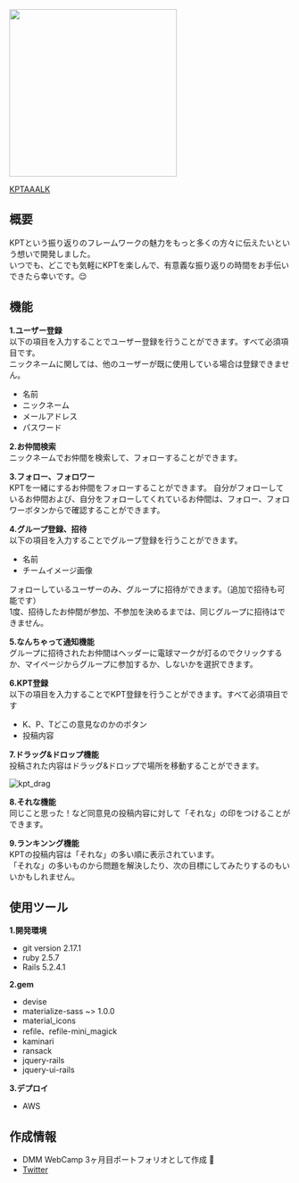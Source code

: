 <img src="https://user-images.githubusercontent.com/58260334/76679099-0447f500-6621-11ea-8381-5cecd9e277f0.png" width="300px">

[KPTAAALK](http://kptaaalk.com)

## 概要
KPTという振り返りのフレームワークの魅力をもっと多くの方々に伝えたいという想いで開発しました。<br>いつでも、どこでも気軽にKPTを楽しんで、有意義な振り返りの時間をお手伝いできたら幸いです。:relieved:

## 機能

**1.ユーザー登録**<br>
  以下の項目を入力することでユーザー登録を行うことができます。すべて必須項目です。<br>ニックネームに関しては、他のユーザーが既に使用している場合は登録できません。
  * 名前
  * ニックネーム
  * メールアドレス
  * パスワード

**2.お仲間検索**<br>
  ニックネームでお仲間を検索して、フォローすることができます。

**3.フォロー、フォロワー**<br>
  KPTを一緒にするお仲間をフォローすることができます。
  自分がフォローしているお仲間および、自分をフォローしてくれているお仲間は、フォロー、フォロワーボタンからで確認することができます。

**4.グループ登録、招待**<br>
  以下の項目を入力することでグループ登録を行うことができます。
  * 名前
  * チームイメージ画像

  フォローしているユーザーのみ、グループに招待ができます。（追加で招待も可能です）<br>
  1度、招待したお仲間が参加、不参加を決めるまでは、同じグループに招待はできません。

**5.なんちゃって通知機能**<br>
  グループに招待されたお仲間はヘッダーに電球マークが灯るのでクリックするか、マイページからグループに参加するか、しないかを選択できます。

**6.KPT登録**<br>
  以下の項目を入力することでKPT登録を行うことができます。すべて必須項目です
  * K、P、Tどこの意見なのかのボタン
  * 投稿内容

**7.ドラッグ&ドロップ機能**<br>
  投稿された内容はドラッグ&ドロップで場所を移動することができます。

  ![kpt_drag](https://user-images.githubusercontent.com/58260334/77245666-a42a0200-6c63-11ea-8df5-ceaece024f22.gif)


**8.それな機能**<br>
  同じこと思った！など同意見の投稿内容に対して「それな」の印をつけることができます。

**9.ランキンング機能**<br>
  KPTの投稿内容は「それな」の多い順に表示されています。<br>
  「それな」の多いものから問題を解決したり、次の目標にしてみたりするのもいいかもしれません。

## 使用ツール

**1.開発環境**
  * git version 2.17.1
  * ruby 2.5.7
  * Rails 5.2.4.1

**2.gem**
  * devise
  * materialize-sass ~> 1.0.0
  * material_icons
  * refile、refile-mini_magick
  * kaminari
  * ransack
  * jquery-rails
  * jquery-ui-rails

**3.デプロイ**
  * AWS

## 作成情報
  * DMM WebCamp 3ヶ月目ポートフォリオとして作成 :hatching_chick:
  * [Twitter](https://twitter.com/@kuririn_16)
